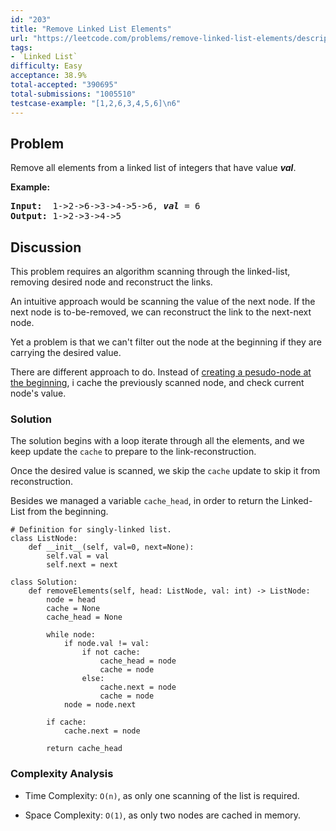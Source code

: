 ```yaml
---
id: "203"
title: "Remove Linked List Elements"
url: "https://leetcode.com/problems/remove-linked-list-elements/description/"
tags:
- `Linked List`
difficulty: Easy
acceptance: 38.9%
total-accepted: "390695"
total-submissions: "1005510"
testcase-example: "[1,2,6,3,4,5,6]\n6"
---
```


## Problem

<p>Remove all elements from a linked list of integers that have value <b><i>val</i></b>.</p>

<p><b>Example:</b></p>

<pre>
<b>Input:</b>  1-&gt;2-&gt;6-&gt;3-&gt;4-&gt;5-&gt;6, <em><b>val</b></em> = 6
<b>Output:</b> 1-&gt;2-&gt;3-&gt;4-&gt;5
</pre>

## Discussion

This problem requires an algorithm scanning through the linked-list, removing
desired node and reconstruct the links.

An intuitive approach would be scanning the value of the next node.
If the next node is to-be-removed, we can reconstruct the link to the
next-next node.

Yet a problem is that we can't filter out the node at the beginning if they
are carrying the desired value.

There are different approach to do. Instead of [creating a pesudo-node at the
beginning](https://leetcode.com/explore/challenge/card/july-leetcoding-challenge/546/week-3-july-15th-july-21st/3396/discuss/746590/O(n)-time-O(1)-space-solution-wvideo-whiteboard-explanation),
i cache the previously scanned node, and check current node's value.

### Solution

The solution begins with a loop iterate through all the elements,
and we keep update the `cache` to prepare to the link-reconstruction.

Once the desired value is scanned, we skip the `cache` update to skip it
from reconstruction.

Besides we managed a variable `cache_head`, in order to return the Linked-List
from the beginning.

```py3
# Definition for singly-linked list.
class ListNode:
    def __init__(self, val=0, next=None):
        self.val = val
        self.next = next

class Solution:
    def removeElements(self, head: ListNode, val: int) -> ListNode:
        node = head
        cache = None
        cache_head = None

        while node:
            if node.val != val:
                if not cache:
                    cache_head = node
                    cache = node
                else:
                    cache.next = node
                    cache = node
            node = node.next

        if cache:
            cache.next = node

        return cache_head
```

### Complexity Analysis

- Time Complexity: `O(n)`, as only one scanning of the list is required.

- Space Complexity: `O(1)`, as only two nodes are cached in memory.
